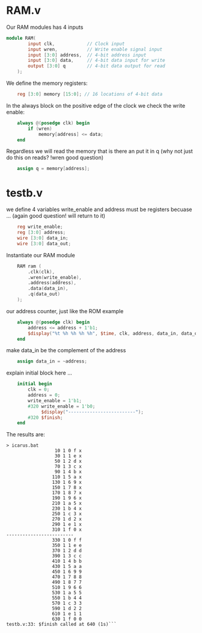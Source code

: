 # RAM.v
Our RAM modules has 4 inputs

```verilog
module RAM(
		input clk,            // Clock input
		input wren,           // Write enable signal input
		input [3:0] address,  // 4-bit address input
		input [3:0] data,     // 4-bit data input for write
		output [3:0] q        // 4-bit data output for read
	);
```

We define the memory registers:


```verilog
	reg [3:0] memory [15:0]; // 16 locations of 4-bit data
```

In the always block on the positive edge of the clock we check the write enable:

```verilog
	always @(posedge clk) begin
		if (wren)
			memory[address] <= data;
	end
```

Regardless we will read the memory that is there an put it in q (why not just do this on reads? !wren good question)

```verilog
	assign q = memory[address];
```

# testb.v 

we define 4 variables write_enable and address must be registers becuase ... (again good question! will return to it)


```verilog
	reg write_enable;
	reg [3:0] address;
	wire [3:0] data_in;
	wire [3:0] data_out;
```

Instantiate our RAM module


```verilog
	RAM ram (
		.clk(clk),
		.wren(write_enable),
		.address(address),
		.data(data_in),
		.q(data_out)
	);
```

our address counter, just like the ROM example

```verilog
	always @(posedge clk) begin
		address <= address + 1'b1;
		$display("%t %h %h %h %h", $time, clk, address, data_in, data_out);
	end
```

make data_in be the complement of the address

```verilog
	assign data_in = ~address;
```

explain initial block here ... 

```verilog
	initial begin
		clk = 0;
		address = 0;
		write_enable = 1'b1;
		#320 write_enable = 1'b0;
			 $display("-------------------------");
		#320 $finish;
	end
```
The results are:
```
> icarus.bat
                  10 1 0 f x
                  30 1 1 e x
                  50 1 2 d x
                  70 1 3 c x
                  90 1 4 b x
                 110 1 5 a x
                 130 1 6 9 x
                 150 1 7 8 x
                 170 1 8 7 x
                 190 1 9 6 x
                 210 1 a 5 x
                 230 1 b 4 x
                 250 1 c 3 x
                 270 1 d 2 x
                 290 1 e 1 x
                 310 1 f 0 x
-------------------------
                 330 1 0 f f
                 350 1 1 e e
                 370 1 2 d d
                 390 1 3 c c
                 410 1 4 b b
                 430 1 5 a a
                 450 1 6 9 9
                 470 1 7 8 8
                 490 1 8 7 7
                 510 1 9 6 6
                 530 1 a 5 5
                 550 1 b 4 4
                 570 1 c 3 3
                 590 1 d 2 2
                 610 1 e 1 1
                 630 1 f 0 0
testb.v:33: $finish called at 640 (1s)```
